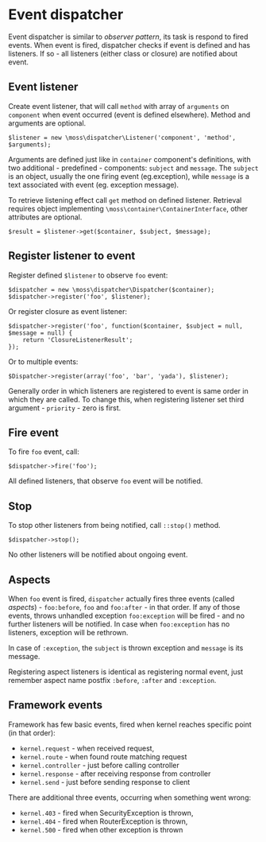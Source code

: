 # Event dispatcher

Event dispatcher is similar to _observer pattern_, its task is respond to fired events.
When event is fired, dispatcher checks if event is defined and has listeners.
If so - all listeners (either class or closure) are notified about event.

## Event listener

Create event listener, that will call `method` with array of `arguments` on `component` when event occurred (event is defined elsewhere).
Method and arguments are optional.

	$listener = new \moss\dispatcher\Listener('component', 'method', $arguments);

Arguments are defined just like in `container` component's definitions, with two additional - predefined - components: `subject` and `message`.
The `subject` is an object, usually the one firing event (eg.exception), while `message` is a text associated with event (eg. exception message).

To retrieve listening effect call `get` method on defined listener.
Retrieval requires object implementing `\moss\container\ContainerInterface`, other attributes are optional.

	$result = $listener->get($container, $subject, $message);

## Register listener to event

Register defined `$listener` to observe `foo` event:

	$dispatcher = new \moss\dispatcher\Dispatcher($container);
	$dispatcher->register('foo', $listener);

Or register closure as event listener:

	$dispatcher->register('foo', function($container, $subject = null, $message = null) {
		return 'ClosureListenerResult';
	});

Or to multiple events:

	$Dispatcher->register(array('foo', 'bar', 'yada'), $listener);

Generally order in which listeners are registered to event is same order in which they are called.
To change this, when registering listener set third argument - `priority` - zero is first.

## Fire event

To fire `foo` event, call:

	$dispatcher->fire('foo');

All defined listeners, that observe `foo` event will be notified.

## Stop

To stop other listeners from being notified, call `::stop()` method.

	$dispatcher->stop();

No other listeners will be notified about ongoing event.

## Aspects

When `foo` event is fired, `dispatcher` actually fires three events (called _aspects_) - `foo:before`, `foo` and `foo:after` - in that order.
If any of those events, throws unhandled exception `foo:exception` will be fired - and no further listeners will be notified.
In case when `foo:exception` has no listeners, exception will be rethrown.

In case of `:exception`, the `subject` is thrown exception and `message` is its message.

Registering aspect listeners is identical as registering normal event, just remember aspect name postfix `:before`, `:after` and `:exception`.

## Framework events

Framework has few basic events, fired when kernel reaches specific point (in that order):

 * `kernel.request` - when received request,
 * `kernel.route` - when found route matching request
 * `kernel.controller` - just before calling controller
 * `kernel.response` - after receiving response from controller
 * `kernel.send` - just before sending response to client

There are additional three events, occurring when something went wrong:

 * `kernel.403` - fired when SecurityException is thrown,
 * `kernel.404` - fired when RouterException is thrown,
 * `kernel.500` - fired when other exception is thrown


